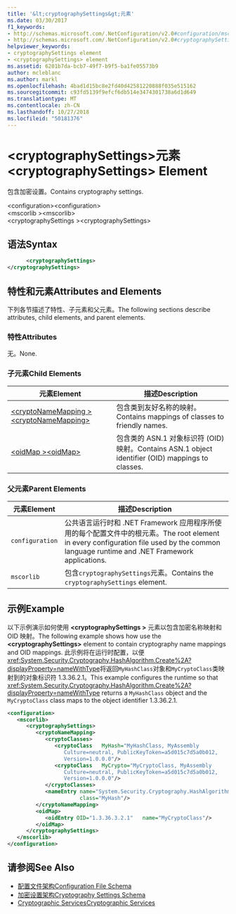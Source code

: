 ```yaml
---
title: '&lt;cryptographySettings&gt;元素'
ms.date: 03/30/2017
f1_keywords:
- http://schemas.microsoft.com/.NetConfiguration/v2.0#configuration/mscorlib/cryptographySettings
- http://schemas.microsoft.com/.NetConfiguration/v2.0#cryptographySettings
helpviewer_keywords:
- cryptographySettings element
- <cryptographySettings> element
ms.assetid: 6201b7da-bcb7-49f7-b9f5-ba1fe05573b9
author: mcleblanc
ms.author: markl
ms.openlocfilehash: 4bad1d15bc8e2fd40d42581220888f035e515162
ms.sourcegitcommit: c93fd5139f9efcf6db514e3474301738a6d1d649
ms.translationtype: MT
ms.contentlocale: zh-CN
ms.lasthandoff: 10/27/2018
ms.locfileid: "50181376"
---
```

# <a name="ltcryptographysettingsgt-element"></a><span data-ttu-id="34762-102">&lt;cryptographySettings&gt;元素</span><span class="sxs-lookup"><span data-stu-id="34762-102">&lt;cryptographySettings&gt; Element</span></span>
<span data-ttu-id="34762-103">包含加密设置。</span><span class="sxs-lookup"><span data-stu-id="34762-103">Contains cryptography settings.</span></span>  
  
 <span data-ttu-id="34762-104">\<configuration></span><span class="sxs-lookup"><span data-stu-id="34762-104">\<configuration></span></span>  
<span data-ttu-id="34762-105">\<mscorlib ></span><span class="sxs-lookup"><span data-stu-id="34762-105">\<mscorlib></span></span>  
<span data-ttu-id="34762-106">\<cryptographySettings ></span><span class="sxs-lookup"><span data-stu-id="34762-106">\<cryptographySettings></span></span>  
  
## <a name="syntax"></a><span data-ttu-id="34762-107">语法</span><span class="sxs-lookup"><span data-stu-id="34762-107">Syntax</span></span>  
  
```xml  
      <cryptographySettings>   
</cryptographySettings>  
```  
  
## <a name="attributes-and-elements"></a><span data-ttu-id="34762-108">特性和元素</span><span class="sxs-lookup"><span data-stu-id="34762-108">Attributes and Elements</span></span>  
 <span data-ttu-id="34762-109">下列各节描述了特性、子元素和父元素。</span><span class="sxs-lookup"><span data-stu-id="34762-109">The following sections describe attributes, child elements, and parent elements.</span></span>  
  
### <a name="attributes"></a><span data-ttu-id="34762-110">特性</span><span class="sxs-lookup"><span data-stu-id="34762-110">Attributes</span></span>  
 <span data-ttu-id="34762-111">无。</span><span class="sxs-lookup"><span data-stu-id="34762-111">None.</span></span>  
  
### <a name="child-elements"></a><span data-ttu-id="34762-112">子元素</span><span class="sxs-lookup"><span data-stu-id="34762-112">Child Elements</span></span>  
  
|<span data-ttu-id="34762-113">元素</span><span class="sxs-lookup"><span data-stu-id="34762-113">Element</span></span>|<span data-ttu-id="34762-114">描述</span><span class="sxs-lookup"><span data-stu-id="34762-114">Description</span></span>|  
|-------------|-----------------|  
|[<span data-ttu-id="34762-115">\<cryptoNameMapping ></span><span class="sxs-lookup"><span data-stu-id="34762-115">\<cryptoNameMapping></span></span>](../../../../../docs/framework/configure-apps/file-schema/cryptography/cryptonamemapping-element.md)|<span data-ttu-id="34762-116">包含类到友好名称的映射。</span><span class="sxs-lookup"><span data-stu-id="34762-116">Contains mappings of classes to friendly names.</span></span>|  
|[<span data-ttu-id="34762-117">\<oidMap ></span><span class="sxs-lookup"><span data-stu-id="34762-117">\<oidMap></span></span>](../../../../../docs/framework/configure-apps/file-schema/cryptography/oidmap-element.md)|<span data-ttu-id="34762-118">包含类的 ASN.1 对象标识符 (OID) 映射。</span><span class="sxs-lookup"><span data-stu-id="34762-118">Contains ASN.1 object identifier (OID) mappings to classes.</span></span>|  
  
### <a name="parent-elements"></a><span data-ttu-id="34762-119">父元素</span><span class="sxs-lookup"><span data-stu-id="34762-119">Parent Elements</span></span>  
  
|<span data-ttu-id="34762-120">元素</span><span class="sxs-lookup"><span data-stu-id="34762-120">Element</span></span>|<span data-ttu-id="34762-121">描述</span><span class="sxs-lookup"><span data-stu-id="34762-121">Description</span></span>|  
|-------------|-----------------|  
|`configuration`|<span data-ttu-id="34762-122">公共语言运行时和 .NET Framework 应用程序所使用的每个配置文件中的根元素。</span><span class="sxs-lookup"><span data-stu-id="34762-122">The root element in every configuration file used by the common language runtime and .NET Framework applications.</span></span>|  
|`mscorlib`|<span data-ttu-id="34762-123">包含`cryptographySettings`元素。</span><span class="sxs-lookup"><span data-stu-id="34762-123">Contains the `cryptographySettings` element.</span></span>|  
  
## <a name="example"></a><span data-ttu-id="34762-124">示例</span><span class="sxs-lookup"><span data-stu-id="34762-124">Example</span></span>  
 <span data-ttu-id="34762-125">以下示例演示如何使用 **\<cryptographySettings >** 元素以包含加密名称映射和 OID 映射。</span><span class="sxs-lookup"><span data-stu-id="34762-125">The following example shows how use the **\<cryptographySettings>** element to contain cryptography name mappings and OID mappings.</span></span> <span data-ttu-id="34762-126">此示例将在运行时配置，以便<xref:System.Security.Cryptography.HashAlgorithm.Create%2A?displayProperty=nameWithType>将返回`MyHashClass`对象和`MyCryptoClass`类映射到的对象标识符 1.3.36.2.1。</span><span class="sxs-lookup"><span data-stu-id="34762-126">This example configures the runtime so that <xref:System.Security.Cryptography.HashAlgorithm.Create%2A?displayProperty=nameWithType> returns a `MyHashClass` object and the `MyCryptoClass` class maps to the object identifier 1.3.36.2.1.</span></span>  
  
```xml  
<configuration>  
   <mscorlib>  
      <cryptographySettings>  
         <cryptoNameMapping>  
            <cryptoClasses>  
               <cryptoClass   MyHash="MyHashClass, MyAssembly  
                  Culture=neutral, PublicKeyToken=a5d015c7d5a0b012,  
                  Version=1.0.0.0"/>  
               <cryptoClass   MyCrypto="MyCryptoClass, MyAssembly  
                  Culture=neutral, PublicKeyToken=a5d015c7d5a0b012,  
                  Version=1.0.0.0"/>  
            </cryptoClasses>  
            <nameEntry name="System.Security.Cryptography.HashAlgorithm"  
                       class="MyHash"/>  
         </cryptoNameMapping>  
         <oidMap>  
            <oidEntry OID="1.3.36.3.2.1"   name="MyCryptoClass"/>  
         </oidMap>  
      </cryptographySettings>  
   </mscorlib>  
</configuration>  
```  
  
## <a name="see-also"></a><span data-ttu-id="34762-127">请参阅</span><span class="sxs-lookup"><span data-stu-id="34762-127">See Also</span></span>  
- [<span data-ttu-id="34762-128">配置文件架构</span><span class="sxs-lookup"><span data-stu-id="34762-128">Configuration File Schema</span></span>](../../../../../docs/framework/configure-apps/file-schema/index.md)  
- [<span data-ttu-id="34762-129">加密设置架构</span><span class="sxs-lookup"><span data-stu-id="34762-129">Cryptography Settings Schema</span></span>](../../../../../docs/framework/configure-apps/file-schema/cryptography/index.md)  
- [<span data-ttu-id="34762-130">Cryptographic Services</span><span class="sxs-lookup"><span data-stu-id="34762-130">Cryptographic Services</span></span>](../../../../../docs/standard/security/cryptographic-services.md)
